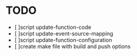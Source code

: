 # TODO

- [ ]script update-function-code
- [ ]script update-event-source-mapping
- [ ]script update-function-configuration
- [ ]create make file with build and push options